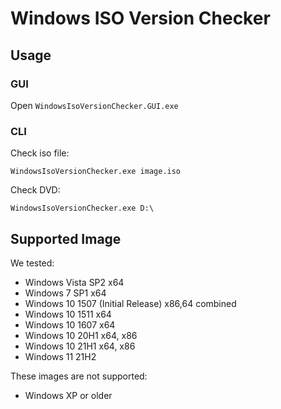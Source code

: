 # Windows ISO Version Checker

## Usage

### GUI

Open `WindowsIsoVersionChecker.GUI.exe`

### CLI

Check iso file:
```
WindowsIsoVersionChecker.exe image.iso
```

Check DVD:
```
WindowsIsoVersionChecker.exe D:\
```

## Supported Image

We tested:
- Windows Vista SP2 x64
- Windows 7 SP1 x64
- Windows 10 1507 (Initial Release) x86,64 combined
- Windows 10 1511 x64
- Windows 10 1607 x64
- Windows 10 20H1 x64, x86
- Windows 10 21H1 x64, x86
- Windows 11 21H2

These images are not supported:
- Windows XP or older
